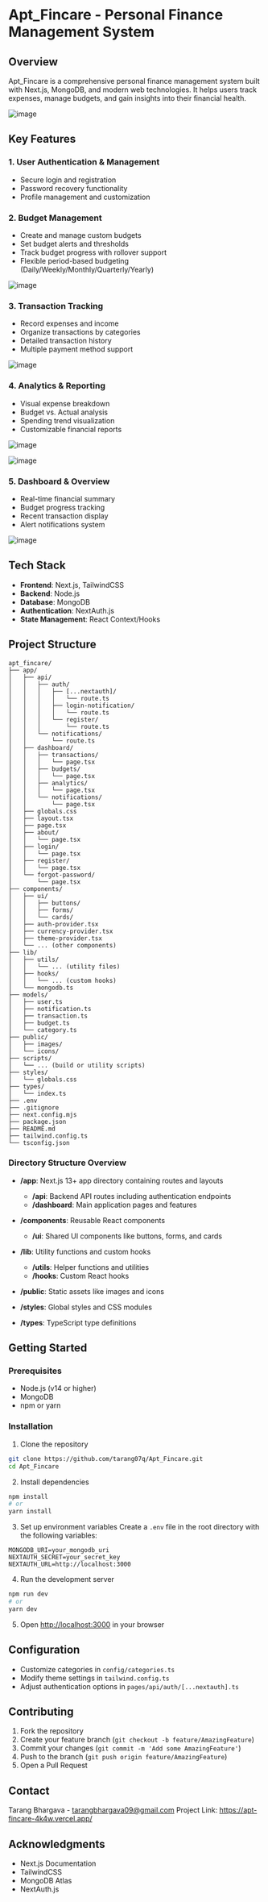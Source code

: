 # Apt_Fincare - Personal Finance Management System

## Overview
Apt_Fincare is a comprehensive personal finance management system built with Next.js, MongoDB, and modern web technologies. It helps users track expenses, manage budgets, and gain insights into their financial health.


![image](https://github.com/user-attachments/assets/cd8bf841-cfe4-4beb-bd84-0e74aea3bccb)


## Key Features

### 1. User Authentication & Management
- Secure login and registration
- Password recovery functionality
- Profile management and customization



### 2. Budget Management
- Create and manage custom budgets
- Set budget alerts and thresholds
- Track budget progress with rollover support
- Flexible period-based budgeting (Daily/Weekly/Monthly/Quarterly/Yearly)

![image](https://github.com/user-attachments/assets/ff7229ef-7c9d-4d2c-bd91-e603ac4a9fcf)


### 3. Transaction Tracking
- Record expenses and income
- Organize transactions by categories
- Detailed transaction history
- Multiple payment method support
  
![image](https://github.com/user-attachments/assets/94a55e2f-4b5e-4b73-82aa-80f33cabba32)



### 4. Analytics & Reporting
- Visual expense breakdown
- Budget vs. Actual analysis
- Spending trend visualization
- Customizable financial reports

![image](https://github.com/user-attachments/assets/eccdd1df-2584-436c-ba50-3d29fa694296)

![image](https://github.com/user-attachments/assets/91d37083-7ddb-42fe-90c8-524680d8f176)


### 5. Dashboard & Overview
- Real-time financial summary
- Budget progress tracking
- Recent transaction display
- Alert notifications system

![image](https://github.com/user-attachments/assets/f30615b5-94ee-4dab-831a-1fbcae1a2166)


## Tech Stack
- **Frontend**: Next.js, TailwindCSS
- **Backend**: Node.js
- **Database**: MongoDB
- **Authentication**: NextAuth.js
- **State Management**: React Context/Hooks

## Project Structure
```
apt_fincare/
├── app/
│   ├── api/
│   │   ├── auth/
│   │   │   ├── [...nextauth]/
│   │   │   │   └── route.ts
│   │   │   ├── login-notification/
│   │   │   │   └── route.ts
│   │   │   └── register/
│   │   │       └── route.ts
│   │   └── notifications/
│   │       └── route.ts
│   ├── dashboard/
│   │   ├── transactions/
│   │   │   └── page.tsx
│   │   ├── budgets/
│   │   │   └── page.tsx
│   │   ├── analytics/
│   │   │   └── page.tsx
│   │   └── notifications/
│   │       └── page.tsx
│   ├── globals.css
│   ├── layout.tsx
│   ├── page.tsx
│   ├── about/
│   │   └── page.tsx
│   ├── login/
│   │   └── page.tsx
│   ├── register/
│   │   └── page.tsx
│   └── forgot-password/
│       └── page.tsx
├── components/
│   ├── ui/
│   │   ├── buttons/
│   │   ├── forms/
│   │   └── cards/
│   ├── auth-provider.tsx
│   ├── currency-provider.tsx
│   ├── theme-provider.tsx
│   └── ... (other components)
├── lib/
│   ├── utils/
│   │   └── ... (utility files)
│   ├── hooks/
│   │   └── ... (custom hooks)
│   └── mongodb.ts
├── models/
│   ├── user.ts
│   ├── notification.ts
│   ├── transaction.ts
│   ├── budget.ts
│   └── category.ts
├── public/
│   ├── images/
│   └── icons/
├── scripts/
│   └── ... (build or utility scripts)
├── styles/
│   └── globals.css
├── types/
│   └── index.ts
├── .env
├── .gitignore
├── next.config.mjs
├── package.json
├── README.md
├── tailwind.config.ts
└── tsconfig.json
```

### Directory Structure Overview

- **/app**: Next.js 13+ app directory containing routes and layouts
  - **/api**: Backend API routes including authentication endpoints
  - **/dashboard**: Main application pages and features
  
- **/components**: Reusable React components
  - **/ui**: Shared UI components like buttons, forms, and cards
  
- **/lib**: Utility functions and custom hooks
  - **/utils**: Helper functions and utilities
  - **/hooks**: Custom React hooks
  
- **/public**: Static assets like images and icons
  
- **/styles**: Global styles and CSS modules
  
- **/types**: TypeScript type definitions

## Getting Started

### Prerequisites
- Node.js (v14 or higher)
- MongoDB
- npm or yarn

### Installation

1. Clone the repository
```bash
git clone https://github.com/tarang07q/Apt_Fincare.git
cd Apt_Fincare
```

2. Install dependencies
```bash
npm install
# or
yarn install
```

3. Set up environment variables
Create a `.env` file in the root directory with the following variables:
```env
MONGODB_URI=your_mongodb_uri
NEXTAUTH_SECRET=your_secret_key
NEXTAUTH_URL=http://localhost:3000
```

4. Run the development server
```bash
npm run dev
# or
yarn dev
```

5. Open [http://localhost:3000](http://localhost:3000) in your browser

## Configuration
- Customize categories in `config/categories.ts`
- Modify theme settings in `tailwind.config.ts`
- Adjust authentication options in `pages/api/auth/[...nextauth].ts`

## Contributing
1. Fork the repository
2. Create your feature branch (`git checkout -b feature/AmazingFeature`)
3. Commit your changes (`git commit -m 'Add some AmazingFeature'`)
4. Push to the branch (`git push origin feature/AmazingFeature`)
5. Open a Pull Request


## Contact
Tarang Bhargava - [tarangbhargava09@gmail.com](mailto:tarangbhargava09@gmail.com)
Project Link: https://apt-fincare-4k4w.vercel.app/

## Acknowledgments
- Next.js Documentation
- TailwindCSS
- MongoDB Atlas
- NextAuth.js
